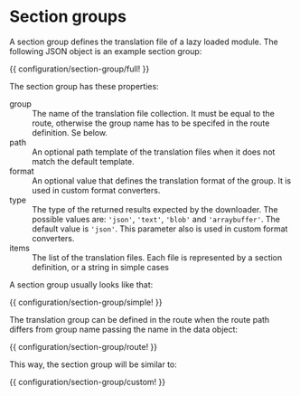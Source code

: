 <!-- ======================================================================
--- Search engine
title:          Configuration section group
keywords:       configuration, section group
description:    The definition of translation section groups.
--- Menu system
order:          20
text:           Section groups
hidden:         false
umbel:          false
--- Page properties
id:             
document:       
layout:         layout-2-left
$-left:         #side-menu
searchable:     true
--- Side menu
side-menu-root:     /documentation
side-menu-header:   Documentation
side-menu-top:      
side-menu-depth:    2
======================================================================= -->

# Section groups

A section group defines the translation file of a lazy loaded module.
The following JSON object is an example section group:

{{ configuration/section-group/full! }}

The section group has these properties:

<dl>
  <dt>group</dt>
  <dd>The name of the translation file collection. It must be equal to the route,
      otherwise the group name has to be specifed in the route definition.
      Se below.</dd>
  <dt>path</dt>
  <dd>An optional path template of the translation files when it does not match
      the default template.</dd>
  <dt>format</dt>
  <dd>An optional value that defines the translation format of the group. It is
      used in custom format converters.</dd>
  <dt>type</dt>
  <dd>The type of the returned results expected by the downloader. The possible
      values are: <code>'json'</code>, <code>'text'</code>, <code>'blob'</code> and
       <code>'arraybuffer'</code>. The default value is <code>'json'</code>. This
       parameter also is used in custom format converters.</dd>
  <dt>items</dt>
  <dd>The list of the translation files. Each file is represented by a section
      definition, or a string in simple cases</dd>
</dl>

A section group usually looks like that:

{{ configuration/section-group/simple! }}

The translation group can be defined in the route when the route path differs
from group name passing the name in the data object:

{{ configuration/section-group/route! }}

This way, the section group will be similar to:

{{ configuration/section-group/custom! }}
